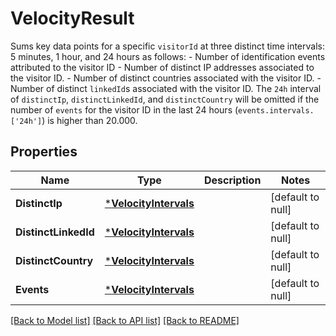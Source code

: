 # VelocityResult
Sums key data points for a specific `visitorId` at three distinct time intervals: 5 minutes, 1 hour, and 24 hours as follows:  - Number of identification events attributed to the visitor ID - Number of distinct IP addresses associated to the visitor ID. - Number of distinct countries associated with the visitor ID. - Number of distinct `linkedId`s associated with the visitor ID. The `24h` interval of `distinctIp`, `distinctLinkedId`, and `distinctCountry` will be omitted if the number of `events` for the visitor ID in the last 24 hours (`events.intervals.['24h']`) is higher than 20.000. 


## Properties
Name | Type | Description | Notes
------------ | ------------- | ------------- | -------------
**DistinctIp** | [***VelocityIntervals**](VelocityIntervals.md) |  | [default to null]
**DistinctLinkedId** | [***VelocityIntervals**](VelocityIntervals.md) |  | [default to null]
**DistinctCountry** | [***VelocityIntervals**](VelocityIntervals.md) |  | [default to null]
**Events** | [***VelocityIntervals**](VelocityIntervals.md) |  | [default to null]

[[Back to Model list]](../README.md#documentation-for-models) [[Back to API list]](../README.md#documentation-for-api-endpoints) [[Back to README]](../README.md)

